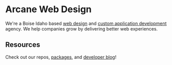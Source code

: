 # Arcane Web Design

We're a Boise Idaho based <a href="https://www.arcane-web-design.com" target="_blank" rel="follow">web design</a> and <a href="https://www.arcane-web-design.com/services/custom-web-applications" target="_blank">custom application development</a> agency.
We help companies grow by delivering better web experiences.

## Resources

Check out our repos, <a href="https://www.npmjs.com/~stegopop">packages</a>, and <a href="https://www.arcane-web-design.com/developer/blog/posts" target="_blank">developer blog</a>!

